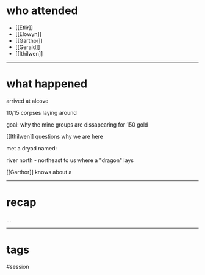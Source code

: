 # who attended

- [[Etlir]]
- [[Elowyn]]
- [[Garthor]]
- [[Gerald]]
- [[Ithilwen]]

---
# what happened

arrived at alcove

10/15 corpses laying around

goal: why the mine groups are dissapearing for 150 gold

[[Ithilwen]] questions why we are here

met a dryad named:

river north - northeast to us where a "dragon" lays

[[Garthor]] knows about a 

---
# recap

...

---
# tags

#session